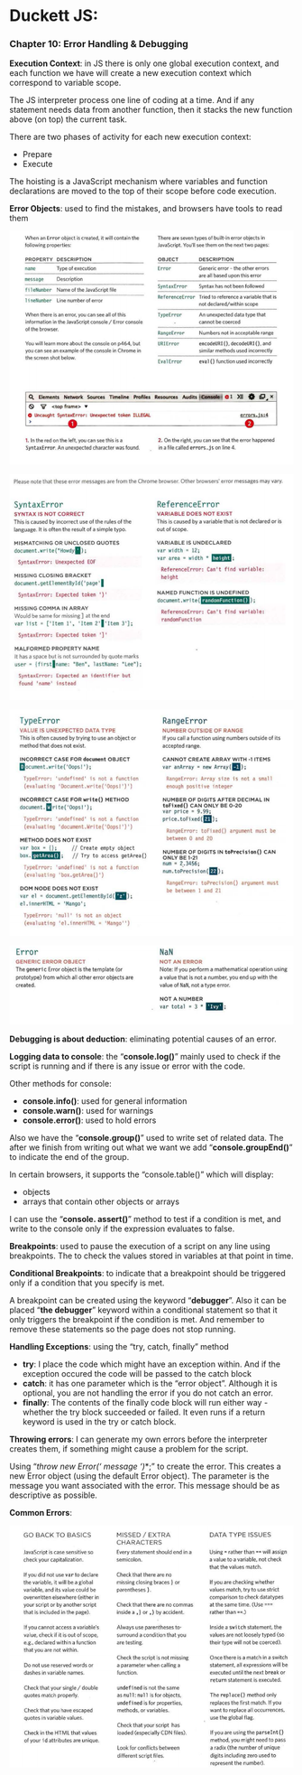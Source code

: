# Duckett JS: 

### Chapter 10: Error Handling & Debugging 

**Execution Context**: in JS there is only one global execution context, and each function we have will create a new execution context which correspond to variable scope. <br>

The JS interpreter process one line of coding at a time. And if any statement needs data from another function, then it stacks the new function above (on top) the current task.

There are two phases of activity for each new execution context: 
 -	Prepare
 -	Execute



The hoisting is a JavaScript mechanism where variables and function declarations are moved to the top of their scope before code execution.



**Error Objects**: used to find the mistakes, and browsers have tools to read them


![Error objects 1](../img/class10/error-objects.jpg) <br>


![Error objects 2](../img/class10/error-objects-2.jpg) <br>

![Error objects 3](../img/class10/error-objects-3.jpg) <br>


![Error objects 4](../img/class10/error-objects-4.jpg) <br>


**Debugging is about deduction**: eliminating potential causes of an error.

**Logging data to console**: the “**console.log()**” mainly used to check if the script is running and if there is any issue or error with the code.

Other methods for console: 
 -	**console.info()**: used for general information
 -	**console.warn()**: used for warnings
 -	**console.error()**: used to hold errors


Also we have the “**console.group()**” used to write set of related data. The after we finish from writing out what we want we add “**console.groupEnd()**” to indicate the end of the group.

In certain browsers, it supports the “console.table()” which will display:
 -	objects
 -	arrays that contain other objects or arrays
	

I can use the “**console. assert()**” method to test if a condition is met, and write to the console only if the expression evaluates to false.


**Breakpoints**: used to pause the execution of a script on any line using breakpoints. The to check the values stored in variables at that point in time.

**Conditional Breakpoints**:  to indicate that a breakpoint should be triggered only if a condition that you specify is met.

A breakpoint can be created using the keyword “**debugger**”. Also it can be placed “**the debugger**” keyword within a conditional statement so that it only triggers the breakpoint if the condition is met. And remember to remove these statements so the page does not stop running.



**Handling Exceptions**: using the “try, catch, finally” method
 -	**try**: I place the code which might have an exception within. And if the exception occured the code will be passed to the catch block<br>
 -	**catch**: it has one parameter which is the “error object”. Although it is optional, you are not handling the error if you do not catch an error.<br>
 -	**finally**: The contents of the finally code block will run either way - whether the try block succeeded or failed. It even runs if a return keyword is used in the try or catch block.



**Throwing errors**: I can generate my own errors before the interpreter creates them, if something might cause a problem for the script. 

Using “**throw new Error*(‘ message ‘)**;” to create the error. This creates a new Error object (using the default Error object). The parameter is the message you want associated with the error. This message should be as descriptive as possible.



**Common Errors**:



![Common Errors](../img/class10/Common-errors.jpg)






